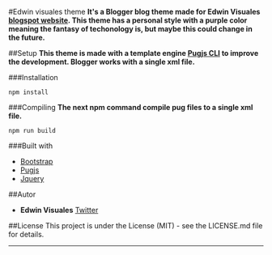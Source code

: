 #Edwin visuales theme 
__It's a Blogger blog theme made for Edwin Visuales [blogspot website](https://www.edwinvisuales.blogspot.com).
This theme has a personal style with a purple color meaning the fantasy of techonology is, but maybe this could change in the future.__

##Setup
__This theme is made with a template engine [Pugjs CLI](https://github.com/pugjs/pug-cli) to improve the development. Blogger works with a single xml file.__

###Installation
```
npm install
```

###Compiling
__The next npm command compile pug files to a single xml file.__
```
npm run build
```

###Built with
* [Bootstrap](https://getbootstrap.com/)
* [Pugjs](https://pugjs.org/)
* [Jquery](https://jquery.com/)

##Autor
* **Edwin Visuales** [Twitter](https://www.twitter.com/edwinvisuales)

##License 
This project is under the License (MIT) - see the LICENSE.md file for details.

---
